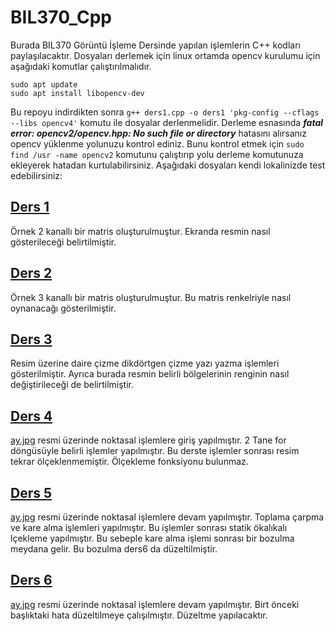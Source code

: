 # BIL370_Cpp

Burada BIL370 Görüntü İşleme Dersinde yapılan işlemlerin C++ kodları paylaşılacaktır. Dosyaları derlemek için linux ortamda opencv kurulumu için aşağıdaki komutlar çalıştırılmalıdır.
```
sudo apt update
sudo apt install libopencv-dev
```

Bu repoyu indirdikten sonra `g++ ders1.cpp -o ders1 'pkg-config --cflags --libs opencv4'` komutu ile dosyalar derlenmelidir. Derleme esnasında _**fatal error: opencv2/opencv.hpp: No such file or directory**_
 hatasını alırsanız opencv yüklenme yolunuzu kontrol ediniz. Bunu kontrol etmek için `sudo find /usr -name opencv2` komutunu çalıştırıp yolu derleme komutunuza ekleyerek hatadan kurtulabilirsiniz.
Aşağıdaki dosyaları kendi lokalinizde test edebilirsiniz:

## [ Ders 1](https://github.com/hamza37yavuz/BIL370_Cpp/blob/main/ders1.cpp)
Örnek 2 kanallı bir matris oluşturulmuştur. Ekranda resmin nasıl gösterileceği belirtilmiştir.

## [Ders 2](https://github.com/hamza37yavuz/BIL370_Cpp/blob/main/ders2.cpp)
Örnek 3 kanallı bir matris oluşturulmuştur. Bu matris renkelriyle nasıl oynanacağı gösterilmiştir.

## [Ders 3](https://github.com/hamza37yavuz/BIL370_Cpp/blob/main/ders3.cpp)
Resim üzerine daire çizme dikdörtgen çizme yazı yazma işlemleri gösterilmiştir. Ayrıca burada resmin belirli bölgelerinin renginin nasıl değiştirileceği de belirtilmiştir.

## [Ders 4](https://github.com/hamza37yavuz/BIL370_Cpp/blob/main/ders4.cpp)
[ay.jpg](https://github.com/hamza37yavuz/BIL370_Cpp/blob/main/ay.jpg) resmi üzerinde noktasal işlemlere giriş yapılmıştır. 2 Tane for döngüsüyle belirli işlemler yapılmıştır. Bu derste işlemler sonrası resim tekrar ölçeklenmemiştir. Ölçekleme fonksiyonu bulunmaz.

## [Ders 5](https://github.com/hamza37yavuz/BIL370_Cpp/blob/main/ders5.cpp)
[ay.jpg](https://github.com/hamza37yavuz/BIL370_Cpp/blob/main/ay.jpg) resmi üzerinde noktasal işlemlere devam yapılmıştır. Toplama çarpma ve kare alma işlemleri yapılmıştır. Bu işlemler sonrası statik ökalıkalı
lçekleme yapılmıştır. Bu sebeple kare alma işlemi sonrası bir bozulma meydana gelir. Bu bozulma ders6 da düzeltilmiştir.

## [Ders 6](https://github.com/hamza37yavuz/BIL370_Cpp/blob/main/ders6.cpp)
[ay.jpg](https://github.com/hamza37yavuz/BIL370_Cpp/blob/main/ay.jpg) resmi üzerinde noktasal işlemlere devam yapılmıştır. Birt önceki başlıktaki hata düzeltilmeye çalışılmıştır. Düzeltme yapılacaktır.
